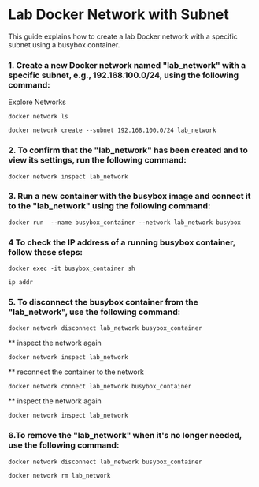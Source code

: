 # Lab Docker Network with Subnet 

This guide explains how to create a lab Docker network with a specific subnet using a busybox container.

### 1. Create a new Docker network named "lab_network" with a specific subnet, e.g., 192.168.100.0/24, using the following command:

Explore  Networks

```
docker network ls

```

```
docker network create --subnet 192.168.100.0/24 lab_network
```

### 2. To confirm that the "lab_network" has been created and to view its settings, run the following command:

```
docker network inspect lab_network

```

### 3. Run a new container with the busybox image and connect it to the "lab_network" using the following command:
```
docker run  --name busybox_container --network lab_network busybox

```

### 4 To check the IP address of a running busybox container, follow these steps:
```
docker exec -it busybox_container sh

```

```
ip addr
```

### 5. To disconnect the busybox container from the "lab_network", use the following command:


```
docker network disconnect lab_network busybox_container

```

** inspect the network again

```
docker network inspect lab_network
```

** reconnect the container to the network

```
docker network connect lab_network busybox_container
```

** inspect the network again

```
docker network inspect lab_network
```


### 6.To remove the "lab_network" when it's no longer needed, use the following command:

```
docker network disconnect lab_network busybox_container

```


```
docker network rm lab_network

```